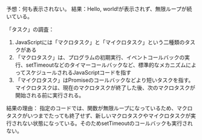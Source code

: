 予想：何も表示されない。
結果：Hello, world!が表示されず、無限ループが続いている。

「タスク」の調査：
1. JavaScriptには「マクロタスク」と「マイクロタスク」という二種類のタスクがある
2. 「マクロタスク」は、プログラムの初期実行、イベントコールバックの実行、setTimeoutなどのタイマーコールバックなど、標準的なメカニズムによってスケジュールされるJavaScriptコードを指す
3. 「マイクロタスク」はPromiseのコールバックなどより短いタスクを指す。マイクロタスクは、現在のマクロタスクが終了した後、次のマクロタスクが開始される前に実行される。

結果の理由：
指定のコードでは、関数が無限ループになっているため、マクロタスクがいつまでたっても終了せず、新しいマクロタスクやマイクロタスクが実行されない状態になっている。そのためsetTimeoutのコールバックも実行されない。
